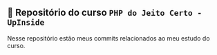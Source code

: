## 📁 Repositório do curso ```PHP do Jeito Certo - UpInside```


Nesse repositório estão meus commits relacionados ao meu estudo do curso.
